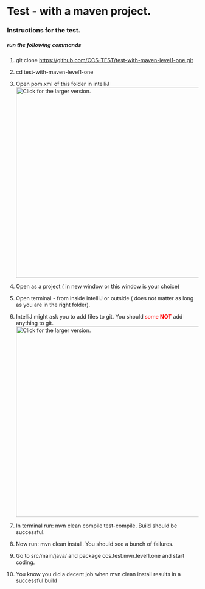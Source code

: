 # Test - with a maven project.

### Instructions for the test.

##### run the following commands


1. git clone  https://github.com/CCS-TEST/test-with-maven-level1-one.git

2. cd test-with-maven-level1-one

3. Open pom.xml of this folder in intelliJ 
<a href="https://drive.google.com/uc?export=view&id=1HRTWktnpXEbyT4EdlEBLM9ys-joVbzmb"><img src="https://drive.google.com/uc?export=view&id=1HRTWktnpXEbyT4EdlEBLM9ys-joVbzmb" style="width: 500px; max-width: 100%; height: auto" title="Click for the larger version." /></a>

4. Open as a project ( in new window or this window is your choice)

5. Open terminal - from inside intelliJ or outside ( does not matter as long as you are in the right folder).

6. IntelliJ might ask you to add files to git. You should <span style="color:red">some **NOT** </span> add anything to git.
<a href="https://drive.google.com/uc?export=view&id=1L6bveok4bgg4mD2I1pFqqnuOuPUt3Z8N"><img src="https://drive.google.com/uc?export=view&id=1L6bveok4bgg4mD2I1pFqqnuOuPUt3Z8N" style="width: 500px; max-width: 100%; height: auto" title="Click for the larger version." /></a>

7. In terminal run: mvn clean compile test-compile. Build should be successful. 

8. Now run: mvn clean install. You should see a bunch of failures.

9. Go to src/main/java/ and package ccs.test.mvn.level1.one and start coding.

10. You know you did a decent job when mvn clean install results in a successful build



 



